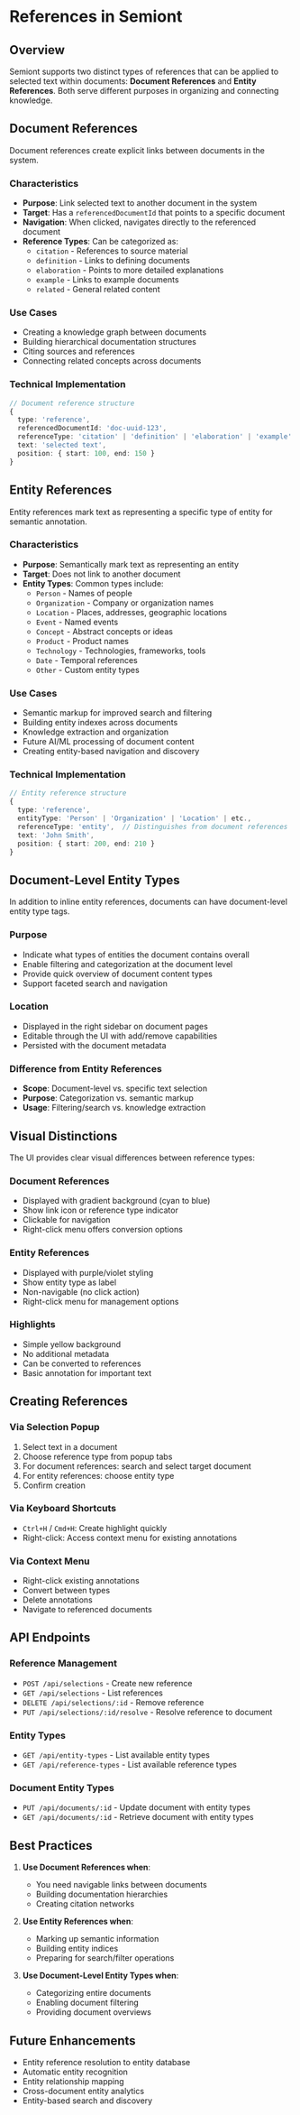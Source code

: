 # References in Semiont

## Overview

Semiont supports two distinct types of references that can be applied to selected text within documents: **Document References** and **Entity References**. Both serve different purposes in organizing and connecting knowledge.

## Document References

Document references create explicit links between documents in the system.

### Characteristics
- **Purpose**: Link selected text to another document in the system
- **Target**: Has a `referencedDocumentId` that points to a specific document
- **Navigation**: When clicked, navigates directly to the referenced document
- **Reference Types**: Can be categorized as:
  - `citation` - References to source material
  - `definition` - Links to defining documents
  - `elaboration` - Points to more detailed explanations
  - `example` - Links to example documents
  - `related` - General related content

### Use Cases
- Creating a knowledge graph between documents
- Building hierarchical documentation structures
- Citing sources and references
- Connecting related concepts across documents

### Technical Implementation
```typescript
// Document reference structure
{
  type: 'reference',
  referencedDocumentId: 'doc-uuid-123',
  referenceType: 'citation' | 'definition' | 'elaboration' | 'example' | 'related',
  text: 'selected text',
  position: { start: 100, end: 150 }
}
```

## Entity References

Entity references mark text as representing a specific type of entity for semantic annotation.

### Characteristics
- **Purpose**: Semantically mark text as representing an entity
- **Target**: Does not link to another document
- **Entity Types**: Common types include:
  - `Person` - Names of people
  - `Organization` - Company or organization names
  - `Location` - Places, addresses, geographic locations
  - `Event` - Named events
  - `Concept` - Abstract concepts or ideas
  - `Product` - Product names
  - `Technology` - Technologies, frameworks, tools
  - `Date` - Temporal references
  - `Other` - Custom entity types

### Use Cases
- Semantic markup for improved search and filtering
- Building entity indexes across documents
- Knowledge extraction and organization
- Future AI/ML processing of document content
- Creating entity-based navigation and discovery

### Technical Implementation
```typescript
// Entity reference structure
{
  type: 'reference',
  entityType: 'Person' | 'Organization' | 'Location' | etc.,
  referenceType: 'entity',  // Distinguishes from document references
  text: 'John Smith',
  position: { start: 200, end: 210 }
}
```

## Document-Level Entity Types

In addition to inline entity references, documents can have document-level entity type tags.

### Purpose
- Indicate what types of entities the document contains overall
- Enable filtering and categorization at the document level
- Provide quick overview of document content types
- Support faceted search and navigation

### Location
- Displayed in the right sidebar on document pages
- Editable through the UI with add/remove capabilities
- Persisted with the document metadata

### Difference from Entity References
- **Scope**: Document-level vs. specific text selection
- **Purpose**: Categorization vs. semantic markup
- **Usage**: Filtering/search vs. knowledge extraction

## Visual Distinctions

The UI provides clear visual differences between reference types:

### Document References
- Displayed with gradient background (cyan to blue)
- Show link icon or reference type indicator
- Clickable for navigation
- Right-click menu offers conversion options

### Entity References  
- Displayed with purple/violet styling
- Show entity type as label
- Non-navigable (no click action)
- Right-click menu for management options

### Highlights
- Simple yellow background
- No additional metadata
- Can be converted to references
- Basic annotation for important text

## Creating References

### Via Selection Popup
1. Select text in a document
2. Choose reference type from popup tabs
3. For document references: search and select target document
4. For entity references: choose entity type
5. Confirm creation

### Via Keyboard Shortcuts
- `Ctrl+H` / `Cmd+H`: Create highlight quickly
- Right-click: Access context menu for existing annotations

### Via Context Menu
- Right-click existing annotations
- Convert between types
- Delete annotations
- Navigate to referenced documents

## API Endpoints

### Reference Management
- `POST /api/selections` - Create new reference
- `GET /api/selections` - List references
- `DELETE /api/selections/:id` - Remove reference
- `PUT /api/selections/:id/resolve` - Resolve reference to document

### Entity Types
- `GET /api/entity-types` - List available entity types
- `GET /api/reference-types` - List available reference types

### Document Entity Types
- `PUT /api/documents/:id` - Update document with entity types
- `GET /api/documents/:id` - Retrieve document with entity types

## Best Practices

1. **Use Document References when**:
   - You need navigable links between documents
   - Building documentation hierarchies
   - Creating citation networks

2. **Use Entity References when**:
   - Marking up semantic information
   - Building entity indices
   - Preparing for search/filter operations

3. **Use Document-Level Entity Types when**:
   - Categorizing entire documents
   - Enabling document filtering
   - Providing document overviews

## Future Enhancements

- Entity reference resolution to entity database
- Automatic entity recognition
- Entity relationship mapping
- Cross-document entity analytics
- Entity-based search and discovery